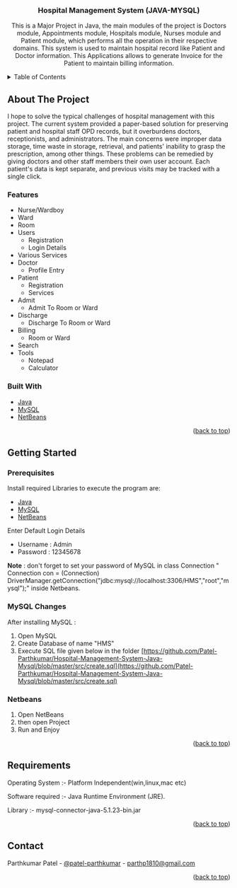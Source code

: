 <div id="top"></div>

<br />
<div align="center">
  
<h3 align="center">Hospital Management System (JAVA-MYSQL)</h3>

  <p align="center">
    This is a Major Project in Java, the main modules of the project is Doctors module, Appointments module, Hospitals module, Nurses module and Patient module, which performs all the operation in their respective domains. This system is used to maintain hospital record like Patient and Doctor information. This Applications allows to generate Invoice for the Patient to maintain billing information.
  </p>
</div>



<!-- TABLE OF CONTENTS -->
<details>
  <summary>Table of Contents</summary>
  <ol>
    <li>
      <a href="#about-the-project">About The Project</a>
      <ul>
		<li><a href="#features">Features</a></li>
        <li><a href="#built-with">Built With</a></li>
      </ul>
    </li>
    <li>
      <a href="#getting-started">Getting Started</a>
      <ul>
        <li><a href="#prerequisites">Prerequisites</a></li>
        <li><a href="#mysql-changes">MySQL Changes</a></li>
		<li><a href="#netbeans">Netbeans</a></li>
      </ul>
    </li>
    <li><a href="#requirements">Requirements</a></li>
    <li><a href="#contact">Contact</a></li>
  </ol>
</details>



<!-- ABOUT THE PROJECT -->
## About The Project

I hope to solve the typical challenges of hospital management with this project. The current system provided a paper-based solution for preserving patient and hospital staff OPD records, but it overburdens doctors, receptionists, and administrators. The main concerns were improper data storage, time waste in storage, retrieval, and patients' inability to grasp the prescription, among other things. These problems can be remedied by giving doctors and other staff members their own user account. Each patient's data is kept separate, and previous visits may be tracked with a single click.
	
### Features

* Nurse/Wardboy
* Ward
* Room
* Users
	- Registration
	- Login Details
* Various Services
* Doctor
	- Profile Entry
* Patient
	- Registration
	- Services
* Admit
	- Admit To Room or Ward
* Discharge
	- Discharge To Room or Ward
* Billing
	- Room or Ward
* Search
* Tools
	- Notepad
	- Calculator


### Built With

* [Java](https://www.java.com/)
* [MySQL](https://www.mysql.com/)
* [NetBeans](https://netbeans.apache.org/)

<p align="right">(<a href="#top">back to top</a>)</p>


<!-- GETTING STARTED -->
## Getting Started

### Prerequisites

Install required Libraries to execute the program are:
* [Java](https://www.java.com/)
* [MySQL](https://www.mysql.com/)
* [NetBeans](https://netbeans.apache.org/)

Enter Default Login Details
* Username : Admin
* Password : 12345678

**Note** : don't forget to set your password of MySQL in class Connection " Connection con = (Connection) DriverManager.getConnection("jdbc:mysql://localhost:3306/HMS","root","mysql");" inside Netbeans.

### MySQL Changes 

After installing MySQL :
1. Open MySQL
2. Create Database of name "HMS"
3. Execute SQL file given below in the folder
   [https://github.com/Patel-Parthkumar/Hospital-Management-System-Java-Mysql/blob/master/src/create.sql](https://github.com/Patel-Parthkumar/Hospital-Management-System-Java-Mysql/blob/master/src/create.sql)

### Netbeans 

1. Open NetBeans
2. then open Project
3. Run and Enjoy
   
<p align="right">(<a href="#top">back to top</a>)</p>



<!-- Requirements EXAMPLES -->
## Requirements

Operating System :- Platform Independent(win,linux,mac etc)

Software required :- Java Runtime Environment (JRE).

Library :- mysql-connector-java-5.1.23-bin.jar

<p align="right">(<a href="#top">back to top</a>)</p>


<!-- CONTACT -->
## Contact

Parthkumar Patel - [@patel-parthkumar](https://www.linkedin.com/in/patel-parthkumar/) - parthp1810@gmail.com

<p align="right">(<a href="#top">back to top</a>)</p>

